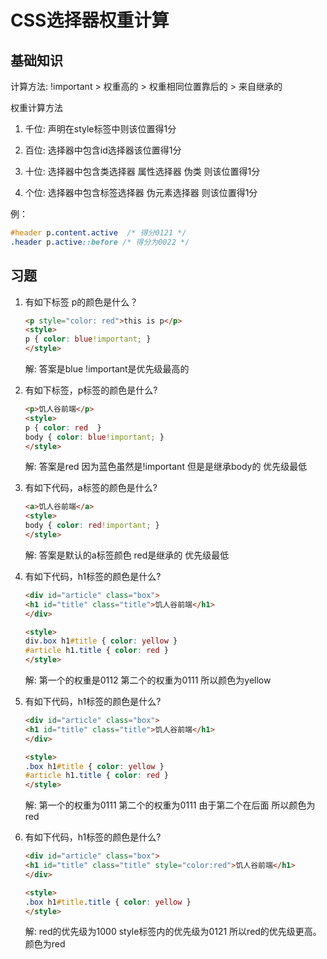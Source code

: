 # CSS选择器权重计算

## 基础知识

计算方法: !important > 权重高的 > 权重相同位置靠后的 > 来自继承的

权重计算方法

1. 千位: 声明在style标签中则该位置得1分

2. 百位: 选择器中包含id选择器该位置得1分

3. 十位: 选择器中包含类选择器 属性选择器 伪类 则该位置得1分

4. 个位: 选择器中包含标签选择器 伪元素选择器 则该位置得1分

例：

```css
#header p.content.active  /* 得分0121 */
.header p.active::before /* 得分为0022 */
```

## 习题

1. 有如下标签 p的颜色是什么？

    ```html
    <p style="color: red">this is p</p>
    <style>
    p { color: blue!important; }
    </style>
    ```

    解: 答案是blue !important是优先级最高的

2. 有如下标签，p标签的颜色是什么?

    ```html
    <p>饥人谷前端</p>
    <style>
    p { color: red  }
    body { color: blue!important; }
    </style>
    ```

    解: 答案是red 因为蓝色虽然是!important 但是是继承body的 优先级最低

3. 有如下代码，a标签的颜色是什么?

    ```html
    <a>饥人谷前端</a>
    <style>
    body { color: red!important; }
    </style>
    ```

    解: 答案是默认的a标签颜色 red是继承的 优先级最低


4. 有如下代码，h1标签的颜色是什么?

    ```html
    <div id="article" class="box">
    <h1 id="title" class="title">饥人谷前端</h1>
    </div>

    <style>
    div.box h1#title { color: yellow }
    #article h1.title { color: red }
    </style>
    ```

    解: 第一个的权重是0112 第二个的权重为0111 所以颜色为yellow


5. 有如下代码，h1标签的颜色是什么?

    ```html
    <div id="article" class="box">
    <h1 id="title" class="title">饥人谷前端</h1>
    </div>

    <style>
    .box h1#title { color: yellow }
    #article h1.title { color: red }
    </style>
    ```

    解: 第一个的权重为0111 第二个的权重为0111 由于第二个在后面 所以颜色为red

6. 有如下代码，h1标签的颜色是什么?

    ```html
    <div id="article" class="box">
    <h1 id="title" class="title" style="color:red">饥人谷前端</h1>
    </div>

    <style>
    .box h1#title.title { color: yellow }
    </style>
    ```

    解: red的优先级为1000 style标签内的优先级为0121 所以red的优先级更高。颜色为red
